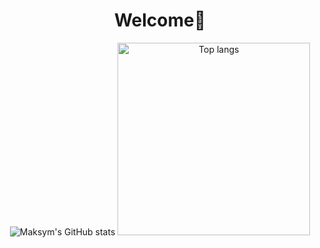 <div align="center">
<h1>Welcome👋</h1>
</div>


<div align="center">
<img alt="Maksym's GitHub stats" src="https://github-readme-stats.vercel.app/api?username=EmilHytting&show_icons=true&theme=tokyonight"/>
<img alt="Top langs" width="308px" src="https://github-readme-stats.vercel.app/api/top-langs/?username=EmilHytting&layout=compact&&langs_count=8&theme=tokyonight"/>
</div>
